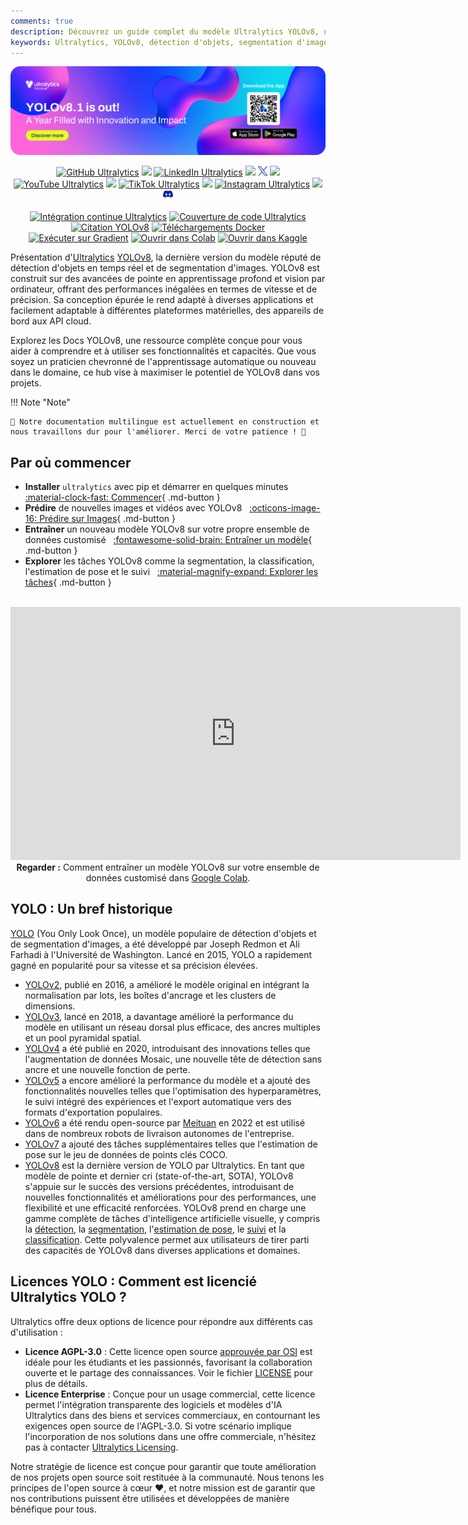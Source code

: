 ```yaml
---
comments: true
description: Découvrez un guide complet du modèle Ultralytics YOLOv8, un modèle de détection d'objets et de segmentation d'images à haute vitesse et haute précision. Tutoriels d'installation, de prédiction, d'entraînement et plus encore.
keywords: Ultralytics, YOLOv8, détection d'objets, segmentation d'images, apprentissage automatique, apprentissage profond, vision par ordinateur, installation de YOLOv8, prédiction avec YOLOv8, entraînement de YOLOv8, histoire de YOLO, licences de YOLO
---
```


<div align="center">
  <p>
    <a href="https://yolovision.ultralytics.com" target="_blank">
    <img width="1024" src="https://raw.githubusercontent.com/ultralytics/assets/main/yolov8/banner-yolov8.png" alt="Bannière Ultralytics YOLO"></a>
  </p>
  <a href="https://github.com/ultralytics"><img src="https://github.com/ultralytics/assets/raw/main/social/logo-social-github.png" width="3%" alt="GitHub Ultralytics"></a>
  <img src="https://github.com/ultralytics/assets/raw/main/social/logo-transparent.png" width="3%">
  <a href="https://www.linkedin.com/company/ultralytics/"><img src="https://github.com/ultralytics/assets/raw/main/social/logo-social-linkedin.png" width="3%" alt="LinkedIn Ultralytics"></a>
  <img src="https://github.com/ultralytics/assets/raw/main/social/logo-transparent.png" width="3%">
  <a href="https://twitter.com/ultralytics"><img src="https://github.com/ultralytics/assets/raw/main/social/logo-social-twitter.png" width="3%" alt="Twitter Ultralytics"></a>
  <img src="https://github.com/ultralytics/assets/raw/main/social/logo-transparent.png" width="3%">
  <a href="https://youtube.com/ultralytics"><img src="https://github.com/ultralytics/assets/raw/main/social/logo-social-youtube.png" width="3%" alt="YouTube Ultralytics"></a>
  <img src="https://github.com/ultralytics/assets/raw/main/social/logo-transparent.png" width="3%">
  <a href="https://www.tiktok.com/@ultralytics"><img src="https://github.com/ultralytics/assets/raw/main/social/logo-social-tiktok.png" width="3%" alt="TikTok Ultralytics"></a>
  <img src="https://github.com/ultralytics/assets/raw/main/social/logo-transparent.png" width="3%">
  <a href="https://www.instagram.com/ultralytics/"><img src="https://github.com/ultralytics/assets/raw/main/social/logo-social-instagram.png" width="3%" alt="Instagram Ultralytics"></a>
  <img src="https://github.com/ultralytics/assets/raw/main/social/logo-transparent.png" width="3%">
  <a href="https://ultralytics.com/discord"><img src="https://github.com/ultralytics/assets/raw/main/social/logo-social-discord.png" width="3%" alt="Discord Ultralytics"></a>
  <br>
  <br>
  <a href="https://github.com/ultralytics/ultralytics/actions/workflows/ci.yaml"><img src="https://github.com/ultralytics/ultralytics/actions/workflows/ci.yaml/badge.svg" alt="Intégration continue Ultralytics"></a>
  <a href="https://codecov.io/github/ultralytics/ultralytics"><img src="https://codecov.io/github/ultralytics/ultralytics/branch/main/graph/badge.svg?token=HHW7IIVFVY" alt="Couverture de code Ultralytics"></a>
  <a href="https://zenodo.org/badge/latestdoi/264818686"><img src="https://zenodo.org/badge/264818686.svg" alt="Citation YOLOv8"></a>
  <a href="https://hub.docker.com/r/ultralytics/ultralytics"><img src="https://img.shields.io/docker/pulls/ultralytics/ultralytics?logo=docker" alt="Téléchargements Docker"></a>
  <br>
  <a href="https://console.paperspace.com/github/ultralytics/ultralytics"><img src="https://assets.paperspace.io/img/gradient-badge.svg" alt="Exécuter sur Gradient"></a>
  <a href="https://colab.research.google.com/github/ultralytics/ultralytics/blob/main/examples/tutorial.ipynb"><img src="https://colab.research.google.com/assets/colab-badge.svg" alt="Ouvrir dans Colab"></a>
  <a href="https://www.kaggle.com/ultralytics/yolov8"><img src="https://kaggle.com/static/images/open-in-kaggle.svg" alt="Ouvrir dans Kaggle"></a>
</div>

Présentation d'[Ultralytics](https://ultralytics.com) [YOLOv8](https://github.com/ultralytics/ultralytics), la dernière version du modèle réputé de détection d'objets en temps réel et de segmentation d'images. YOLOv8 est construit sur des avancées de pointe en apprentissage profond et vision par ordinateur, offrant des performances inégalées en termes de vitesse et de précision. Sa conception épurée le rend adapté à diverses applications et facilement adaptable à différentes plateformes matérielles, des appareils de bord aux API cloud.

Explorez les Docs YOLOv8, une ressource complète conçue pour vous aider à comprendre et à utiliser ses fonctionnalités et capacités. Que vous soyez un praticien chevronné de l'apprentissage automatique ou nouveau dans le domaine, ce hub vise à maximiser le potentiel de YOLOv8 dans vos projets.

!!! Note "Note"

    🚧 Notre documentation multilingue est actuellement en construction et nous travaillons dur pour l'améliorer. Merci de votre patience ! 🙏

## Par où commencer

- **Installer** `ultralytics` avec pip et démarrer en quelques minutes &nbsp; [:material-clock-fast: Commencer](quickstart.md){ .md-button }
- **Prédire** de nouvelles images et vidéos avec YOLOv8 &nbsp; [:octicons-image-16: Prédire sur Images](modes/predict.md){ .md-button }
- **Entraîner** un nouveau modèle YOLOv8 sur votre propre ensemble de données customisé &nbsp; [:fontawesome-solid-brain: Entraîner un modèle](modes/train.md){ .md-button }
- **Explorer** les tâches YOLOv8 comme la segmentation, la classification, l'estimation de pose et le suivi &nbsp; [:material-magnify-expand: Explorer les tâches](tasks/index.md){ .md-button }

<p align="center">
  <br>
  <iframe width="720" height="405" src="https://www.youtube.com/embed/LNwODJXcvt4?si=7n1UvGRLSd9p5wKs"
    title="Lecteur vidéo YouTube" frameborder="0"
    allow="accelerometer; autoplay; clipboard-write; encrypted-media; gyroscope; picture-in-picture; web-share"
    allowfullscreen>
  </iframe>
  <br>
  <strong>Regarder :</strong> Comment entraîner un modèle YOLOv8 sur votre ensemble de données customisé dans <a href="https://colab.research.google.com/github/ultralytics/ultralytics/blob/main/examples/tutorial.ipynb" target="_blank">Google Colab</a>.
</p>

## YOLO : Un bref historique

[YOLO](https://arxiv.org/abs/1506.02640) (You Only Look Once), un modèle populaire de détection d'objets et de segmentation d'images, a été développé par Joseph Redmon et Ali Farhadi à l'Université de Washington. Lancé en 2015, YOLO a rapidement gagné en popularité pour sa vitesse et sa précision élevées.

- [YOLOv2](https://arxiv.org/abs/1612.08242), publié en 2016, a amélioré le modèle original en intégrant la normalisation par lots, les boîtes d'ancrage et les clusters de dimensions.
- [YOLOv3](https://pjreddie.com/media/files/papers/YOLOv3.pdf), lancé en 2018, a davantage amélioré la performance du modèle en utilisant un réseau dorsal plus efficace, des ancres multiples et un pool pyramidal spatial.
- [YOLOv4](https://arxiv.org/abs/2004.10934) a été publié en 2020, introduisant des innovations telles que l'augmentation de données Mosaic, une nouvelle tête de détection sans ancre et une nouvelle fonction de perte.
- [YOLOv5](https://github.com/ultralytics/yolov5) a encore amélioré la performance du modèle et a ajouté des fonctionnalités nouvelles telles que l'optimisation des hyperparamètres, le suivi intégré des expériences et l'export automatique vers des formats d'exportation populaires.
- [YOLOv6](https://github.com/meituan/YOLOv6) a été rendu open-source par [Meituan](https://about.meituan.com/) en 2022 et est utilisé dans de nombreux robots de livraison autonomes de l'entreprise.
- [YOLOv7](https://github.com/WongKinYiu/yolov7) a ajouté des tâches supplémentaires telles que l'estimation de pose sur le jeu de données de points clés COCO.
- [YOLOv8](https://github.com/ultralytics/ultralytics) est la dernière version de YOLO par Ultralytics. En tant que modèle de pointe et dernier cri (state-of-the-art, SOTA), YOLOv8 s'appuie sur le succès des versions précédentes, introduisant de nouvelles fonctionnalités et améliorations pour des performances, une flexibilité et une efficacité renforcées. YOLOv8 prend en charge une gamme complète de tâches d'intelligence artificielle visuelle, y compris la [détection](tasks/detect.md), la [segmentation](tasks/segment.md), l'[estimation de pose](tasks/pose.md), le [suivi](modes/track.md) et la [classification](tasks/classify.md). Cette polyvalence permet aux utilisateurs de tirer parti des capacités de YOLOv8 dans diverses applications et domaines.

## Licences YOLO : Comment est licencié Ultralytics YOLO ?

Ultralytics offre deux options de licence pour répondre aux différents cas d'utilisation :

- **Licence AGPL-3.0** : Cette licence open source [approuvée par OSI](https://opensource.org/licenses/) est idéale pour les étudiants et les passionnés, favorisant la collaboration ouverte et le partage des connaissances. Voir le fichier [LICENSE](https://github.com/ultralytics/ultralytics/blob/main/LICENSE) pour plus de détails.
- **Licence Enterprise** : Conçue pour un usage commercial, cette licence permet l'intégration transparente des logiciels et modèles d'IA Ultralytics dans des biens et services commerciaux, en contournant les exigences open source de l'AGPL-3.0. Si votre scénario implique l'incorporation de nos solutions dans une offre commerciale, n'hésitez pas à contacter [Ultralytics Licensing](https://ultralytics.com/license).

Notre stratégie de licence est conçue pour garantir que toute amélioration de nos projets open source soit restituée à la communauté. Nous tenons les principes de l'open source à cœur ❤️, et notre mission est de garantir que nos contributions puissent être utilisées et développées de manière bénéfique pour tous.
